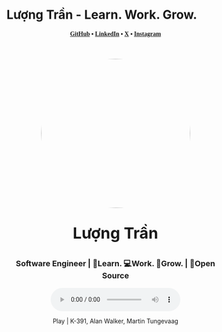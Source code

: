 # Lượng Trần - Learn. Work. Grow.

<div align="center" style="margin-top: 20px;">
<p style="font-weight: bold; font-family: Cambria, Cochin, Georgia, Times, 'Times New Roman', serif;' ">
    <a href="https://github.com/lov3five" target="_blank">GitHub</a> ▪
    <a href="https://www.linkedin.com/in/luongtranstaff/" target="_blank">LinkedIn</a> ▪
    <a href="https://twitter.com/luongtranstaff" target="_blank">X</a> ▪
    <a href="https://instagram.com/nakervn" target="_blank">Instagram</a>
</p>
<div style="font-weight: bolder;">
    <img width="345px" style="border-radius:50%; margin-top: 35px;" src="https://avatars.githubusercontent.com/u/67590509?v=4"/>
    <p style="font-size: 36px">Lượng Trần</p>
    <p style="font-size: 18px">Software Engineer | 💫Learn. 💻Work. 🌱Grow. | 💚Open Source</p>
</div>
<div>
  <audio controls autoplay loop>
    <source src="./resource/audio/Play-K-391-Alan-Walker-Martin-Tungev.mp3" type="audio/mpeg">
    Your browser does not support the audio element.
  </audio>
  <p>Play | K-391, Alan Walker, Martin Tungevaag</p>
</div>
</div>

